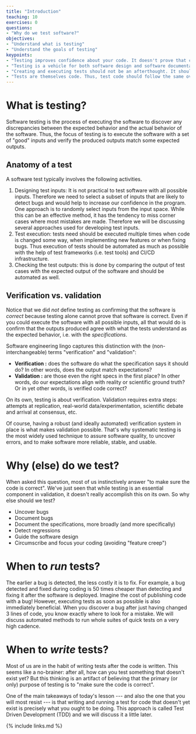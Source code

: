```yaml
---
title: "Introduction"
teaching: 10
exercises: 0
questions:
- "Why do we test software?"
objectives:
- "Understand what is testing"
- "Understand the goals of testing"
keypoints:
- "Testing improves confidence about your code. It doesn't prove that code is correct."
- "Testing is a vehicle for both software design and software documentation."
- "Creating and executing tests should not be an afterthought. It should be an activity that goes hand-in-hand with code development."
- "Tests are themselves code. Thus, test code should follow the same overarching design principles as functional code (e.g. DRY, modular, reusable, commented, etc)."
---
```

# What is testing?

Software testing is the process of executing the software to discover
any discrepancies between the expected behavior and the actual
behavior of the software. Thus, the focus of testing is to execute the
software with a set of "good" inputs and verify the produced outputs
match some expected outputs.

## Anatomy of a test

A software test typically involves the following activities.

1. Designing test inputs: It is not practical to test software with all 
   possible inputs. Therefore we need to select a subset of
   inputs that are likely to detect bugs and would help to increase our confidence
   in the program. One approach is to randomly select inputs from the input space.
   While this can be an effective method, it has the tendency to miss corner cases
   where most mistakes are made. Therefore we will be discussing several
   approaches used for developing test inputs.
2. Test execution: tests need should be executed multiple times when code is
   changed some way, when implementing new features or when fixing bugs. Thus
   execution of tests should be automated as much as possible with the help of
   test frameworks (i.e. test tools) and CI/CD infrastructure.
3. Checking the test outputs: this is done by comparing the output of
   test cases with the expected output of the software and should be
   automated as well.

## Verification vs. validation

Notice that we did *not* define testing as confirming that the
software is *correct* because testing alone cannot prove that software
is correct. Even if you could execute the software with all possible
inputs, all that would do is confirm that the outputs produced agree
with what the tests understand as the expected behavior, i.e. with
the *specifications*.

Software engineering lingo captures this distinction with the
(non-interchangeable) terms "verification" and "validation":

* __Verification :__ does the software do what the specification says
  it should do? In other words, does the output match expectations?
* __Validation :__ are those even the right specs in the first place?
  In other words, do our expectations align with reality or scientific
  ground truth? Or in yet other words, is verified code correct?

On its own, testing is about verification. Validation requires extra
steps: attempts at replication, real-world data/experimentation,
scientific debate and arrival at consensus, etc.

Of course, having a robust (and ideally automated) verification system
in place is what makes validation possible. That's why systematic
testing is the most widely used technique to assure software quality,
to uncover errors, and to make software more reliable, stable, and
usable.

# Why (else) do we test?

When asked this question, most of us instinctively answer "to make
sure the code is correct".  We've just seen that while testing is an
essential component in validation, it doesn't really accomplish this
on its own.  So why else should we test?

* Uncover bugs
* Document bugs
* Document the specifications, more broadly (and more specifically)
* Detect regressions
* Guide the software design
* Circumscribe and focus your coding (avoiding "feature creep")

# When to *run* tests?

The earlier a bug is detected, the less costly it is to fix. For
example, a bug detected and fixed during coding is 50 times cheaper
than detecting and fixing it after the software is deployed. Imagine
the cost of publishing code with a bug!  However, executing tests as
soon as possible is also immediately beneficial.  When you discover a
bug after just having changed 3 lines of code, you know exactly where
to look for a mistake. We will discuss automated methods to run whole
suites of quick tests on a very high cadence.

# When to *write* tests?

Most of us are in the habit of writing tests after the code is
written.  This seems like a no-brainer: after all, how can you test
something that doesn't exist yet? But this thinking is an artifact of
believing that the primary (or only) purpose of testing is to "make
sure the code is correct".

One of the main takeaways of today's lesson --- and also the one that
you will most resist --- is that writing and running a test for code
that doesn't yet exist is precisely what you ought to be doing. This
approach is called Test Driven Development (TDD) and we will discuss
it a little later.


{% include links.md %}

